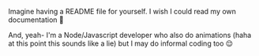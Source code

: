 Imagine having a README file for yourself. I wish I could read my own documentation 🥺

And, yeah- I'm a Node/Javascript developer who also do animations (haha at this point this sounds like a lie) but I may do informal coding too 😌
